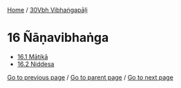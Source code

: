 
[Home](/) / [30Vbh Vibhaṅgapāḷi](/tipitaka/30Vbh.md)

# 16 Ñāṇavibhaṅga

* [16.1 Mātikā](/tipitaka/30Vbh/16/16.1.md)
* [16.2 Niddesa](/tipitaka/30Vbh/16/16.2.md)

[Go to previous page](/tipitaka/30Vbh/15/15.3/15.3.2/15.3.2.11--13.md) / [Go to parent page](/tipitaka/30Vbh/0.md) / [Go to next page](/tipitaka/30Vbh/16/16.1.md)


